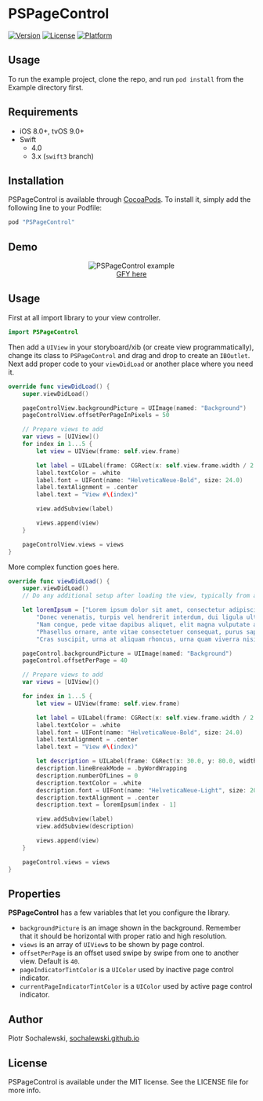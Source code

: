 # PSPageControl

[![Version](https://img.shields.io/cocoapods/v/PSPageControl.svg?style=flat)](http://cocoapods.org/pods/PSPageControl)
[![License](https://img.shields.io/cocoapods/l/PSPageControl.svg?style=flat)](http://cocoapods.org/pods/PSPageControl)
[![Platform](https://img.shields.io/cocoapods/p/PSPageControl.svg?style=flat)](http://cocoapods.org/pods/PSPageControl)

## Usage

To run the example project, clone the repo, and run `pod install` from the Example directory first.

## Requirements

* iOS 8.0+, tvOS 9.0+
* Swift
  * 4.0
  * 3.x (`swift3` branch)

## Installation

PSPageControl is available through [CocoaPods](http://cocoapods.org). To install
it, simply add the following line to your Podfile:

```ruby
pod "PSPageControl"
```

## Demo
<p align="center">
<img src="http://i.imgur.com/pERmajx.gif" alt="PSPageControl example"><br />
<a href="http://gfycat.com/IllinformedDismalEland" target="_blank">GFY here</a>
</p>

## Usage
First at all import library to your view controller.
```swift
import PSPageControl
```

Then add a `UIView` in your storyboard/xib (or create view programmatically), change its class to `PSPageControl` and drag and drop to create an `IBOutlet`. Next add proper code to your `viewDidLoad` or another place where you need it.
```swift
override func viewDidLoad() {
    super.viewDidLoad()

    pageControlView.backgroundPicture = UIImage(named: "Background")
    pageControlView.offsetPerPageInPixels = 50

    // Prepare views to add
    var views = [UIView]()
    for index in 1...5 {
        let view = UIView(frame: self.view.frame)

        let label = UILabel(frame: CGRect(x: self.view.frame.width / 2.0 - 60.0, y: 40.0, width: 120.0, height: 30.0))
        label.textColor = .white
        label.font = UIFont(name: "HelveticaNeue-Bold", size: 24.0)
        label.textAlignment = .center
        label.text = "View #\(index)"

        view.addSubview(label)

        views.append(view)
    }

    pageControlView.views = views
}
```

More complex function goes here.
```swift
override func viewDidLoad() {
    super.viewDidLoad()
    // Do any additional setup after loading the view, typically from a nib.

    let loremIpsum = ["Lorem ipsum dolor sit amet, consectetur adipiscing elit. Proin nibh augue, suscipit a, scelerisque sed, lacinia in, mi. Cras vel lorem. Etiam pellentesque aliquet tellus. Phasellus pharetra nulla ac diam. Quisque semper justo at risus.",
        "Donec venenatis, turpis vel hendrerit interdum, dui ligula ultricies purus, sed posuere libero dui id orci.",
        "Nam congue, pede vitae dapibus aliquet, elit magna vulputate arcu, vel tempus metus leo non est. Etiam sit amet lectus quis est congue mollis. Phasellus congue lacus eget neque.",
        "Phasellus ornare, ante vitae consectetuer consequat, purus sapien ultricies dolor, et mollis pede metus eget nisi. Praesent sodales velit quis augue.",
        "Cras suscipit, urna at aliquam rhoncus, urna quam viverra nisi, in interdum massa nibh nec erat."]

    pageControl.backgroundPicture = UIImage(named: "Background")
    pageControl.offsetPerPage = 40

    // Prepare views to add
    var views = [UIView]()

    for index in 1...5 {
        let view = UIView(frame: self.view.frame)

        let label = UILabel(frame: CGRect(x: self.view.frame.width / 2.0 - 60.0, y: 40.0, width: 120.0, height: 30.0))
        label.textColor = .white
        label.font = UIFont(name: "HelveticaNeue-Bold", size: 24.0)
        label.textAlignment = .center
        label.text = "View #\(index)"

        let description = UILabel(frame: CGRect(x: 30.0, y: 80.0, width: self.view.frame.width - 60.0, height: self.view.frame.height - 100.0))
        description.lineBreakMode = .byWordWrapping
        description.numberOfLines = 0
        description.textColor = .white
        description.font = UIFont(name: "HelveticaNeue-Light", size: 20.0)
        description.textAlignment = .center
        description.text = loremIpsum[index - 1]

        view.addSubview(label)
        view.addSubview(description)

        views.append(view)
    }

    pageControl.views = views
}
```

## Properties
**PSPageControl** has a few variables that let you configure the library.

* `backgroundPicture` is an image shown in the background. Remember that it should be horizontal with proper ratio and high resolution.
* `views` is an array of `UIView`s to be shown by page control.
* `offsetPerPage` is an offset used swipe by swipe from one to another view. Default is `40`.
* `pageIndicatorTintColor` is a `UIColor` used by inactive page control indicator.
* `currentPageIndicatorTintColor` is a `UIColor` used by active page control indicator.

## Author

Piotr Sochalewski, <a href="http://sochalewski.github.io">sochalewski.github.io</a>

## License

PSPageControl is available under the MIT license. See the LICENSE file for more info.
